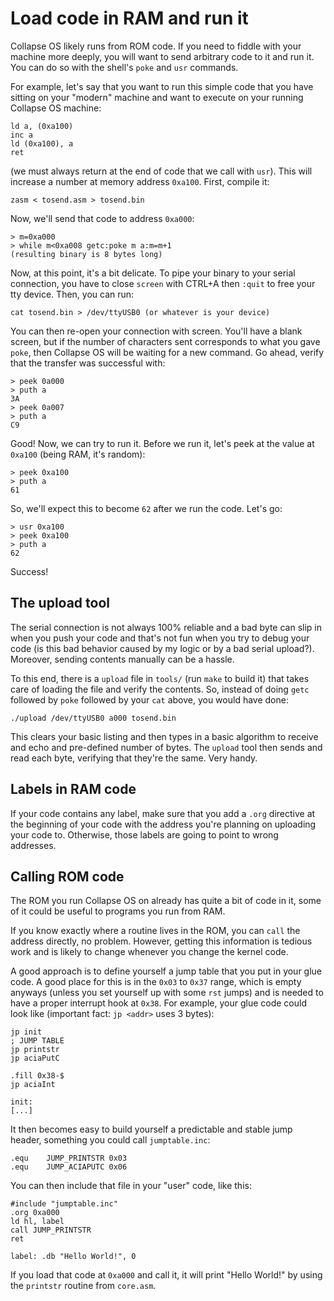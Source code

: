 # Load code in RAM and run it

Collapse OS likely runs from ROM code. If you need to fiddle with your machine
more deeply, you will want to send arbitrary code to it and run it. You can do
so with the shell's `poke` and `usr` commands.

For example, let's say that you want to run this simple code that you have
sitting on your "modern" machine and want to execute on your running Collapse OS
machine:

    ld a, (0xa100)
    inc a
    ld (0xa100), a
    ret

(we must always return at the end of code that we call with `usr`). This will
increase a number at memory address `0xa100`. First, compile it:

    zasm < tosend.asm > tosend.bin

Now, we'll send that code to address `0xa000`:

    > m=0xa000
    > while m<0xa008 getc:poke m a:m=m+1
    (resulting binary is 8 bytes long)

Now, at this point, it's a bit delicate. To pipe your binary to your serial
connection, you have to close `screen` with CTRL+A then `:quit` to free your
tty device. Then, you can run:

    cat tosend.bin > /dev/ttyUSB0 (or whatever is your device)

You can then re-open your connection with screen. You'll have a blank screen,
but if the number of characters sent corresponds to what you gave `poke`, then
Collapse OS will be waiting for a new command. Go ahead, verify that the
transfer was successful with:

    > peek 0a000
    > puth a
    3A
    > peek 0a007
    > puth a
    C9

Good! Now, we can try to run it. Before we run it, let's peek at the value at
`0xa100` (being RAM, it's random):

    > peek 0xa100
    > puth a
    61

So, we'll expect this to become `62` after we run the code. Let's go:

    > usr 0xa100
    > peek 0xa100
    > puth a
    62

Success!

## The upload tool

The serial connection is not always 100% reliable and a bad byte can slip in
when you push your code and that's not fun when you try to debug your code (is
this bad behavior caused by my logic or by a bad serial upload?). Moreover,
sending contents manually can be a hassle.

To this end, there is a `upload` file in `tools/` (run `make` to build it) that
takes care of loading the file and verify the contents. So, instead of doing
`getc` followed by `poke` followed by your `cat` above, you would have done:

    ./upload /dev/ttyUSB0 a000 tosend.bin

This clears your basic listing and then types in a basic algorithm to receive
and echo and pre-defined number of bytes. The `upload` tool then sends and read
each byte, verifying that they're the same. Very handy.

## Labels in RAM code

If your code contains any label, make sure that you add a `.org` directive at
the beginning of your code with the address you're planning on uploading your
code to. Otherwise, those labels are going to point to wrong addresses.

## Calling ROM code

The ROM you run Collapse OS on already has quite a bit of code in it, some of
it could be useful to programs you run from RAM.

If you know exactly where a routine lives in the ROM, you can `call` the address
directly, no problem. However, getting this information is tedious work and is
likely to change whenever you change the kernel code.

A good approach is to define yourself a jump table that you put in your glue
code. A good place for this is in the `0x03` to `0x37` range, which is empty
anyways (unless you set yourself up with some `rst` jumps) and is needed to
have a proper interrupt hook at `0x38`. For example, your glue code could look
like (important fact: `jp <addr>` uses 3 bytes):

    jp init
    ; JUMP TABLE
    jp printstr
    jp aciaPutC

    .fill 0x38-$
    jp aciaInt
    
    init:
    [...]

It then becomes easy to build yourself a predictable and stable jump header,
something you could call `jumptable.inc`:

    .equ    JUMP_PRINTSTR 0x03
    .equ    JUMP_ACIAPUTC 0x06

You can then include that file in your "user" code, like this:

    #include "jumptable.inc"
    .org 0xa000
    ld hl, label
    call JUMP_PRINTSTR
    ret

    label: .db "Hello World!", 0

If you load that code at `0xa000` and call it, it will print "Hello World!" by
using the `printstr` routine from `core.asm`.

